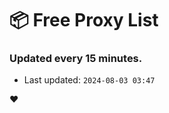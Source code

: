 # :package: Free Proxy List
### Updated every 15 minutes.

- Last updated: `2024-08-03 03:47`

:heart:
